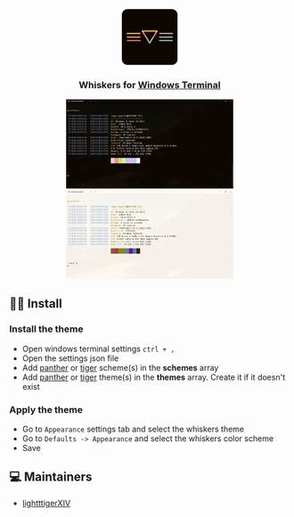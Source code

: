 <div align="center">

<img src="https://raw.githubusercontent.com/Whiskers-Color-Scheme/assets/main/logos/readme-logo.png" width="100">

### Whiskers for [Windows Terminal](https://apps.microsoft.com/detail/9n0dx20hk701)

<div>
    <img src="panther-preview.webp" width="300">
    <img src="tiger-preview.webp" width="300">
</div>
</div>

## 👷‍♂️ Install
### Install the theme
- Open windows terminal settings `ctrl + ,`
- Open the settings json file
- Add [panther](src/panther-scheme.json) or [tiger](src/tiger-scheme.json) scheme(s) in the **schemes** array
- Add [panther](src/panther-theme.json) or [tiger](src/tiger-theme.json) theme(s) in the **themes** array. Create it if it doesn't exist

### Apply the theme
- Go to `Appearance` settings tab and select the whiskers theme
- Go to `Defaults -> Appearance` and select the whiskers color scheme
- Save

## 💻 Maintainers

- [lightttigerXIV](https://github.com/lighttigerxiv)
